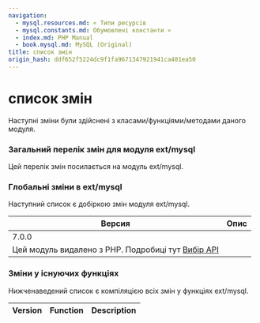 ```yaml
---
navigation:
  - mysql.resources.md: « Типи ресурсів
  - mysql.constants.md: Обумовлені константи »
  - index.md: PHP Manual
  - book.mysql.md: MySQL (Original)
title: список змін
origin_hash: ddf652f5224dc9f1fa9671347921941ca401ea50
---
```

# список змін

Наступні зміни були здійснені з класами/функціями/методами даного модуля.

### Загальний перелік змін для модуля ext/mysql

Цей перелік змін посилається на модуль ext/mysql.

### Глобальні зміни в ext/mysql

Наступний список є добіркою змін модуля ext/mysql.

| Версия | Опис |
| --- | --- |
| 7.0.0 |  |
| Цей модуль видалено з PHP. Подробиці тут [Вибір API](mysqlinfo.api.choosing.md) |  |

### Зміни у існуючих функціях

Нижченаведений список є компіляцією всіх змін у функціях ext/mysql.

| Version | Function | Description |
| --- | --- | --- |
